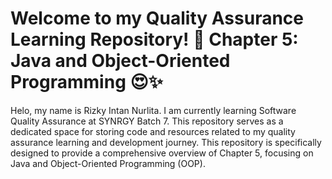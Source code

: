 # Welcome to my Quality Assurance Learning Repository! 🚀 Chapter 5: Java and Object-Oriented Programming 😍✨

Helo, my name is Rizky Intan Nurlita. I am currently learning Software Quality Assurance at SYNRGY Batch 7. This repository serves as a dedicated space for storing code and resources related to my quality assurance learning and development journey. This repository is specifically designed to provide a comprehensive overview of Chapter 5, focusing on Java and Object-Oriented Programming (OOP).
